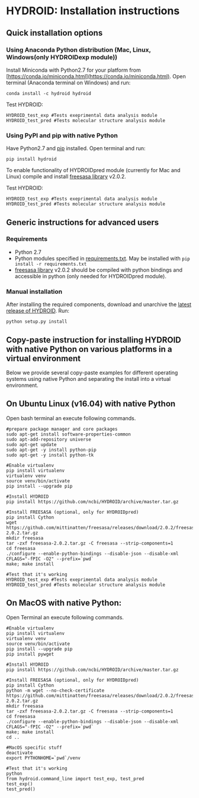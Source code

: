 # HYDROID: Installation instructions

## Quick installation options
### Using Anaconda Python distribution (Mac, Linux, Windows(only HYDROIDexp module))
Install Miniconda with Python2.7 for your platform from [https://conda.io/miniconda.html](https://conda.io/miniconda.html).
Open terminal (Anaconda terminal on Windows) and run:
```
conda install -c hydroid hydroid
```

Test HYDROID:

```
HYDROID_test_exp #Tests exeprimental data analysis module
HYDROID_test_pred #Tests molecular structure analysis module
```

### Using PyPI and pip with native Python
Have Python2.7 and [pip](https://pypi.python.org/pypi/pip) installed.
Open terminal and run:
```
pip install hydroid
```
To enable functionality of HYDROIDpred module (currently for Mac and Linux) compile and install [freesasa library](http://freesasa.github.io) v2.0.2.

Test HYDROID:

```
HYDROID_test_exp #Tests exeprimental data analysis module
HYDROID_test_pred #Tests molecular structure analysis module
```

## Generic instructions for advanced users
### Requirements
- Python 2.7
- Python modules specified in [requirements.txt](../requirements.txt). May be installed with `pip install -r requirements.txt`
- [freesasa library](http://freesasa.github.io) v2.0.2 should be compiled with python bindings and accessible in python (only needed for HYDROIDpred module).
### Manual installation
After installing the required components, download and unarchive the [latest release of HYDROID](https://github.com/ncbi/HYDROID/releases).
Run:
```
python setup.py install
```

## Copy-paste instruction for installing HYDROID with native Python on various platforms in a virtual environment
Below we provide several copy-paste examples for different operating systems using native Python and separating the install into a virtual environment. 

## On Ubuntu Linux (v16.04) with native Python
Open bash terminal an execute following commands.
~~~~
#prepare package manager and core packages
sudo apt-get install software-properties-common
sudo apt-add-repository universe
sudo apt-get update
sudo apt-get -y install python-pip
sudo apt-get -y install python-tk

#Enable virtualenv
pip install virtualenv
virtualenv venv
source venv/bin/activate
pip install --upgrade pip

#Install HYDROID
pip install https://github.com/ncbi/HYDROID/archive/master.tar.gz

#Install FREESASA (optional, only for HYDROIDpred)
pip install Cython
wget https://github.com/mittinatten/freesasa/releases/download/2.0.2/freesasa-2.0.2.tar.gz
mkdir freesasa
tar -zxf freesasa-2.0.2.tar.gz -C freesasa --strip-components=1
cd freesasa
./configure --enable-python-bindings --disable-json --disable-xml CFLAGS="-fPIC -O2" --prefix=`pwd`
make; make install

#Test that it's working
HYDROID_test_exp #Tests exeprimental data analysis module
HYDROID_test_pred #Tests molecular structure analysis module
~~~~

## On MacOS with native Python:
Open Terminal an execute following commands.
~~~~
#Enable virtualenv
pip install virtualenv
virtualenv venv
source venv/bin/activate
pip install --upgrade pip
pip install pywget

#Install HYDROID
pip install https://github.com/ncbi/HYDROID/archive/master.tar.gz

#Install FREESASA (optional, only for HYDROIDpred)
pip install Cython
python -m wget --no-check-certificate https://github.com/mittinatten/freesasa/releases/download/2.0.2/freesasa-2.0.2.tar.gz
mkdir freesasa
tar -zxf freesasa-2.0.2.tar.gz -C freesasa --strip-components=1
cd freesasa
./configure --enable-python-bindings --disable-json --disable-xml CFLAGS="-fPIC -O2" --prefix=`pwd`
make; make install
cd ..

#MacOS specific stuff
deactivate
export PYTHONHOME=`pwd`/venv

#Test that it's working
python
from hydroid.command_line import test_exp, test_pred
test_exp()
test_pred()
~~~~


